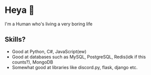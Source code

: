 # Heya :wave:

I'm a Human who's living a very boring life

## Skills?
- Good at Python, C#, JavaScript(ew)
- Good at databases such as MySQL, PostgreSQL, Redis(idk if this counts?), MongoDB
- Somewhat good at libraries like discord.py, flask, django etc.
